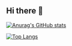 ## Hi there 👋

[![Anurag's GitHub stats](https://github-readme-stats.vercel.app/api?username=faridun-dev)](https://github.com/anuraghazra/github-readme-stats)

[![Top Langs](https://github-readme-stats.vercel.app/api/top-langs/?username=faridun-dev&layout=donut-vertical)](https://github.com/anuraghazra/github-readme-stats)
